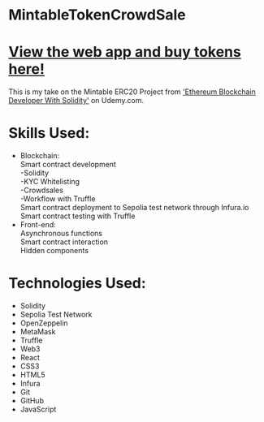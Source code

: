 # MintableTokenCrowdSale

# [View the web app and buy tokens here!](https://cublax.github.io/MintableTokenCrowdSale/)

This is my take on the Mintable ERC20 Project from ['Ethereum Blockchain Developer With Solidity'](https://www.udemy.com/course/blockchain-developer) on Udemy.com. 


# Skills Used:
* Blockchain:  
  Smart contract development   
   -Solidity  
   -KYC Whitelisting  
   -Crowdsales  
   -Workflow with Truffle  
  Smart contract deployment to Sepolia test network through Infura.io  
  Smart contract testing with Truffle  
* Front-end:  
  Asynchronous functions  
  Smart contract interaction  
  Hidden components  


# Technologies Used:
* Solidity
* Sepolia Test Network
* OpenZeppelin
* MetaMask
* Truffle
* Web3
* React
* CSS3
* HTML5
* Infura
* Git
* GitHub
* JavaScript